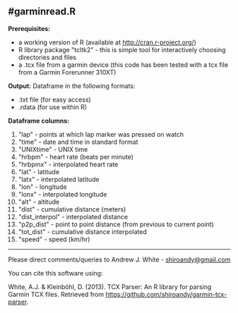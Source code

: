 #garminread.R
-------------------------------------------------------------------------

__Prerequisites:__
- a working version of R (available at http://cran.r-project.org/)
- R library package "tcltk2" - this is simple tool for interactively choosing directories and files
- a .tcx file from a garmin device (this code has been tested with a tcx file from a Garmin Forerunner 310XT)

__Output:__
Dataframe in the following formats:
- .txt file (for easy access)
- .rdata (for use within R)

__Dataframe columns:__
 1. "lap" - points at which lap marker was pressed on watch  
 2. "time" - date and time in standard format  
 3. "UNIXtime" - UNIX time      
 4. "hrbpm" - heart rate (beats per minute) 
 5. "hrbpmx" - interpolated heart rate 
 6. "lat" - latitude  
 7. "latx" - interpolated latitude  
 8. "lon" - longitude  
 9. "lonx" - interpolated longitude  
 10. "alt" - altitude  
 11. "dist" - cumulative distance (meters)  
 12. "dist_interpol" - interpolated distance  
 13. "p2p_dist" - point to point distance (from previous to current point)  
 14. "tot_dist" - cumulative distance interpolated  
 15. "speed" - speed (km/hr)  



-------------------------------------------------------------------------
Please direct comments/queries to Andrew J. White - shiroandy@gmail.com

You can cite this software using:

White, A.J. & Kleinböhl, D. (2013). TCX Parser: An R library for parsing Garmin TCX files. Retrieved from https://github.com/shiroandy/garmin-tcx-parser.

